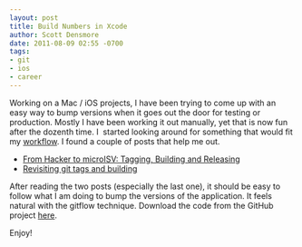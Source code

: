```yaml
---
layout: post
title: Build Numbers in Xcode
author: Scott Densmore
date: 2011-08-09 02:55 -0700
tags:
- git
- ios
- career
---
```


Working on a Mac / iOS projects, I have been trying to come up with an easy way to bump versions when it goes out the door for testing or production. Mostly I have been working it out manually, yet that is now fun after the dozenth time. I  started looking around for something that would fit my [workflow](http://nvie.com/posts/a-successful-git-branching-model/). I found a couple of posts that help me out.

* [From Hacker to microISV: Tagging, Building and Releasing](http://www.cimgf.com/2009/07/06/from-hacker-to-microisv-tagging-building-and-releasing/)
* [Revisiting git tags and building](http://www.cimgf.com/2011/02/20/revisiting-git-tags-and-building/)

After reading the two posts (especially the last one), it should be easy to follow what I am doing to bump the versions of the application. It feels natural with the gitflow technique. Download the code from the GitHub project [here](https://github.com/scottdensmore/BuildNumberTest).

Enjoy!